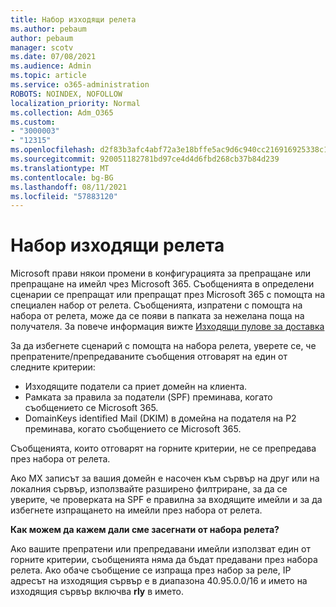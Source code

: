 ```yaml
---
title: Набор изходящи релета
ms.author: pebaum
author: pebaum
manager: scotv
ms.date: 07/08/2021
ms.audience: Admin
ms.topic: article
ms.service: o365-administration
ROBOTS: NOINDEX, NOFOLLOW
localization_priority: Normal
ms.collection: Adm_O365
ms.custom:
- "3000003"
- "12315"
ms.openlocfilehash: d2f83b3afc4abf72a3e18bffe5ac9d6c940cc216916925338c18f0fb8a39948a
ms.sourcegitcommit: 920051182781bd97ce4d4d6fbd268cb37b84d239
ms.translationtype: MT
ms.contentlocale: bg-BG
ms.lasthandoff: 08/11/2021
ms.locfileid: "57883120"
---
```

# <a name="outbound-relay-pool"></a>Набор изходящи релета

Microsoft прави някои промени в конфигурацията за препращане или препращане на имейл чрез Microsoft 365. Съобщенията в определени сценарии се препращат или препращат през Microsoft 365 с помощта на специален набор от релета. Съобщенията, изпратени с помощта на набора от релета, може да се появи в папката за нежелана поща на получателя. За повече информация вижте [Изходящи пулове за доставка](https://docs.microsoft.com/microsoft-365/security/office-365-security/high-risk-delivery-pool-for-outbound-messages#relay-pool)

За да избегнете сценарий с помощта на набора релета, уверете се, че препратените/препредаваните съобщения отговарят на един от следните критерии:

- Изходящите податели са приет домейн на клиента.
- Рамката за правила за податели (SPF) преминава, когато съобщението се Microsoft 365.
- DomainKeys identified Mail (DKIM) в домейна на подателя на P2 преминава, когато съобщението се Microsoft 365.
 
Съобщенията, които отговарят на горните критерии, не се препредава през набора от релета.

Ако MX записът за вашия домейн е насочен към сървър на друг или на локалния сървър, използвайте разширено филтриране, за да се уверите, че проверката на SPF е правилна за входящите имейли и за да избегнете изпращането на имейли през набора от релета.

**Как можем да кажем дали сме засегнати от набора релета?**

Ако вашите препратени или препредавани имейли използват един от горните критерии, съобщенията няма да бъдат предавани през набора релета. Ако обаче съобщение се изпраща през набор за реле, IP адресът на изходящия сървър е в диапазона 40.95.0.0/16 и името на изходящия сървър включва **rly** в името.


